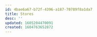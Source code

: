 ```yaml
---
id: 4bae6a67-b72f-4396-a187-70789f8a1da7
title: Stores
desc: ''
updated: 1605204470091
created: 1604763652872
---
```


